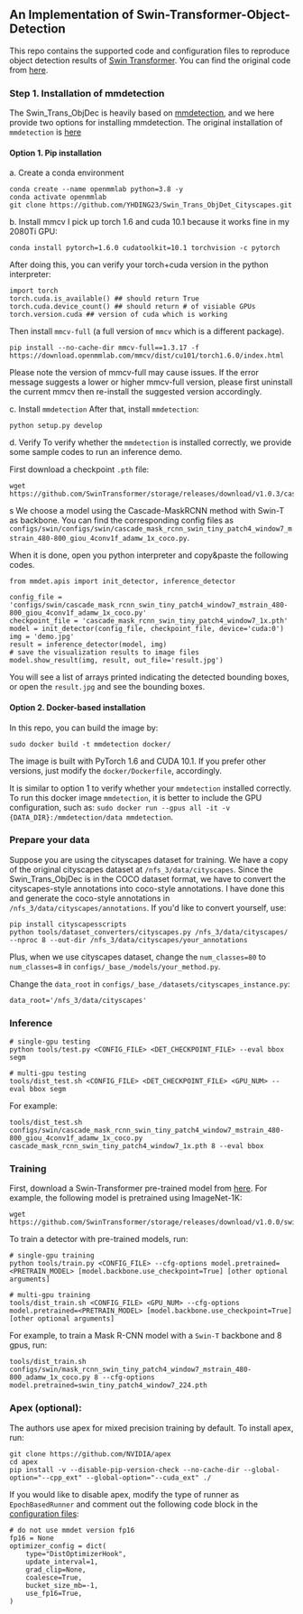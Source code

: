 ## An Implementation of Swin-Transformer-Object-Detection
This repo contains the supported code and configuration files to reproduce object detection results of [Swin Transformer](https://arxiv.org/pdf/2103.14030.pdf). You can find the original code from [here](https://github.com/SwinTransformer/Swin-Transformer-Object-Detection). 

### Step 1. Installation of mmdetection

The Swin_Trans_ObjDec is heavily based on [mmdetection](https://github.com/open-mmlab/mmdetection), and we here provide two options for installing mmdetection. The original installation of `mmdetection` is [here](https://github.com/open-mmlab/mmdetection/blob/master/docs/en/get_started.md)

#### Option 1. Pip installation

a. Create a conda environment
```angular2html
conda create --name openmmlab python=3.8 -y
conda activate openmmlab
git clone https://github.com/YHDING23/Swin_Trans_ObjDet_Cityscapes.git
```

b. Install mmcv
I pick up torch 1.6 and cuda 10.1 because it works fine in my 2080Ti GPU:
```
conda install pytorch=1.6.0 cudatoolkit=10.1 torchvision -c pytorch
```
After doing this, you can verify your torch+cuda version in the python interpreter:
```angular2html
import torch
torch.cuda.is_available() ## should return True
torch.cuda.device_count() ## should return # of visiable GPUs
torch.version.cuda ## version of cuda which is working
```

Then install `mmcv-full` (a full version of `mmcv` which is a different package). 
```
pip install --no-cache-dir mmcv-full==1.3.17 -f https://download.openmmlab.com/mmcv/dist/cu101/torch1.6.0/index.html
```
Please note the version of mmcv-full may cause issues. If the error message suggests a lower or higher mmcv-full version, please first uninstall the current mmcv then re-install the suggested version accordingly. 

c. Install `mmdetection` 
After that, install `mmdetection`:
```angular2html
python setup.py develop
```

d. Verify 
To verify whether the `mmdetection` is installed correctly, we provide some sample codes to run an inference demo.

First download a checkpoint `.pth` file:
```angular2html
wget https://github.com/SwinTransformer/storage/releases/download/v1.0.3/cascade_mask_rcnn_swin_tiny_patch4_window7_1x.pth
```
s
We choose a model using the Cascade-MaskRCNN method with Swin-T as backbone. You can find the corresponding config files as `configs/swin/configs/swin/cascade_mask_rcnn_swin_tiny_patch4_window7_mstrain_480-800_giou_4conv1f_adamw_1x_coco.py`. 

When it is done, open you python interpreter and copy&paste the following codes.
```angular2html
from mmdet.apis import init_detector, inference_detector

config_file = 'configs/swin/cascade_mask_rcnn_swin_tiny_patch4_window7_mstrain_480-800_giou_4conv1f_adamw_1x_coco.py'
checkpoint_file = 'cascade_mask_rcnn_swin_tiny_patch4_window7_1x.pth'
model = init_detector(config_file, checkpoint_file, device='cuda:0') 
img = 'demo.jpg'
result = inference_detector(model, img)
# save the visualization results to image files
model.show_result(img, result, out_file='result.jpg')
```
You will see a list of arrays printed indicating the detected bounding boxes, or open the `result.jpg` and see the bounding boxes. 

#### Option 2. Docker-based installation

In this repo, you can build the image by:
```angular2html
sudo docker build -t mmdetection docker/ 
```
The image is built with PyTorch 1.6 and CUDA 10.1. If you prefer other versions, just modify the `docker/Dockerfile`, accordingly.

It is similar to option 1 to verify whether your `mmdetection` installed correctly. To run this docker image `mmdetection`, it is better to include the GPU configuration, such as:
`sudo docker run --gpus all -it -v {DATA_DIR}:/mmdetection/data mmdetection`.

### Prepare your data
Suppose you are using the cityscapes dataset for training. We have a copy of the original cityscapes dataset at `/nfs_3/data/cityscapes`. Since the Swin_Trans_ObjDec is in the COCO dataset format, we have to convert the cityscapes-style annotations into coco-style annotations. I have done this and generate the coco-style annotations in `/nfs_3/data/cityscapes/annotations`. If you'd like to convert yourself, use:
```angular2html
pip install cityscapesscripts
python tools/dataset_converters/cityscapes.py /nfs_3/data/cityscapes/ --nproc 8 --out-dir /nfs_3/data/cityscapes/your_annotations
```
Plus, when we use cityscapes dataset, change the `num_classes=80` to `num_classes=8` in `configs/_base_/models/your_method.py`. 

Change the `data_root` in `configs/_base_/datasets/cityscapes_instance.py`:
```angular2html
data_root='/nfs_3/data/cityscapes'
```

### Inference
```angular2html
# single-gpu testing
python tools/test.py <CONFIG_FILE> <DET_CHECKPOINT_FILE> --eval bbox segm

# multi-gpu testing
tools/dist_test.sh <CONFIG_FILE> <DET_CHECKPOINT_FILE> <GPU_NUM> --eval bbox segm
```
For example:
```angular2html
tools/dist_test.sh configs/swin/cascade_mask_rcnn_swin_tiny_patch4_window7_mstrain_480-800_giou_4conv1f_adamw_1x_coco.py cascade_mask_rcnn_swin_tiny_patch4_window7_1x.pth 8 --eval bbox
```
### Training

First, download a Swin-Transformer pre-trained model from [here](https://github.com/microsoft/Swin-Transformer). For example, the following model is pretrained using ImageNet-1K:
```angular2html
wget https://github.com/SwinTransformer/storage/releases/download/v1.0.0/swin_tiny_patch4_window7_224.pth 
```
To train a detector with pre-trained models, run:
```
# single-gpu training
python tools/train.py <CONFIG_FILE> --cfg-options model.pretrained=<PRETRAIN_MODEL> [model.backbone.use_checkpoint=True] [other optional arguments]

# multi-gpu training
tools/dist_train.sh <CONFIG_FILE> <GPU_NUM> --cfg-options model.pretrained=<PRETRAIN_MODEL> [model.backbone.use_checkpoint=True] [other optional arguments]
```
For example, to train a Mask R-CNN model with a `Swin-T` backbone and 8 gpus, run:
```
tools/dist_train.sh configs/swin/mask_rcnn_swin_tiny_patch4_window7_mstrain_480-800_adamw_1x_coco.py 8 --cfg-options model.pretrained=swin_tiny_patch4_window7_224.pth
```

### Apex (optional):
The authors use apex for mixed precision training by default. To install apex, run:
```
git clone https://github.com/NVIDIA/apex
cd apex
pip install -v --disable-pip-version-check --no-cache-dir --global-option="--cpp_ext" --global-option="--cuda_ext" ./
```
If you would like to disable apex, modify the type of runner as `EpochBasedRunner` and comment out the following code block in the [configuration files](configs/swin):
```
# do not use mmdet version fp16
fp16 = None
optimizer_config = dict(
    type="DistOptimizerHook",
    update_interval=1,
    grad_clip=None,
    coalesce=True,
    bucket_size_mb=-1,
    use_fp16=True,
)
```
























